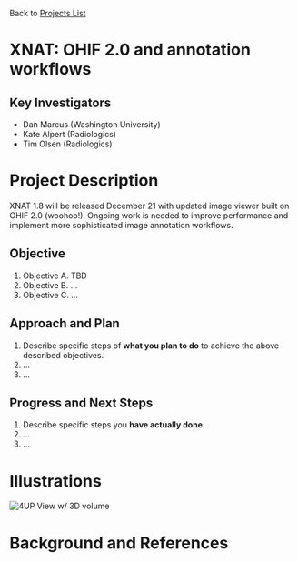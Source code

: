 Back to [Projects List](../../README.md#ProjectsList)

# XNAT: OHIF 2.0 and annotation workflows

## Key Investigators

- Dan Marcus (Washington University)
- Kate Alpert (Radiologics)
- Tim Olsen (Radiologics)

# Project Description

<!-- Add a short paragraph describing the project. -->
XNAT 1.8 will be released December 21 with updated image viewer built on OHIF 2.0 (woohoo!). Ongoing work is needed to improve performance and implement more sophisticated image annotation workflows.

## Objective

<!-- Describe here WHAT you would like to achieve (what you will have as end result). -->

1. Objective A. TBD
1. Objective B. ...
1. Objective C. ...

## Approach and Plan

<!-- Describe here HOW you would like to achieve the objectives stated above. -->

1. Describe specific steps of **what you plan to do** to achieve the above described objectives.
1. ...
1. ...

## Progress and Next Steps

<!-- Update this section as you make progress, describing of what you have ACTUALLY DONE. If there are specific steps that you could not complete then you can describe them here, too. -->

1. Describe specific steps you **have actually done**.
1. ...
1. ...

# Illustrations

<!-- Add pictures and links to videos that demonstrate what has been accomplished.
![Description of picture](Example2.jpg)
![Some more images](Example2.jpg)
-->

![4UP View w/ 3D volume](4up.jpg)

# Background and References

<!-- If you developed any software, include link to the source code repository. If possible, also add links to sample data, and to any relevant publications. -->
